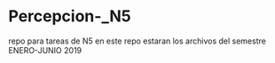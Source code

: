 # Percepcion-_N5
repo para tareas de N5
en este repo estaran los archivos del semestre ENERO-JUNIO 2019
